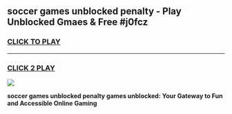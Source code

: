 
## soccer games unblocked penalty - Play Unblocked Gmaes & Free #j0fcz
<h3>
<a href="https://premium.freeplayer.one?title=soccer_games_unblocked_penalty&ref=01M">CLICK TO PLAY</a></h3>
<hr>

<h3>
<a href="https://premium.freeplayer.one?title=soccer_games_unblocked_penalty&ref=01M">CLICK 2 PLAY</a>
  
</h3>

<a href="https://premium.freeplayer.one?title=soccer_games_unblocked_penalty&ref=01M"><img src="https://clearcache.store/games.png"></a>


**soccer games unblocked penalty games unblocked: Your Gateway to Fun and Accessible Online Gaming**
